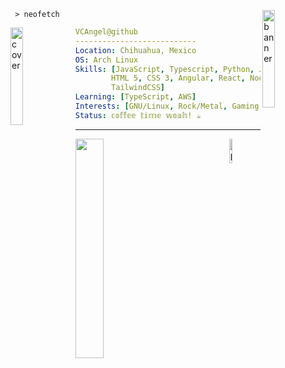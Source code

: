 <div>
<a href="https://vcangel.dev">
<img align="right" width="20%" src="https://i.redd.it/ovzljl6blr481.jpg" alt="banner" />
</a>

```shell
 > 𝚗𝚎𝚘𝚏𝚎𝚝𝚌𝚑 
```

<a href="https://vcangel.dev">
<img src="https://media0.giphy.com/media/y8tLxq4uGuIWFFIOQW/giphy.gif?cid=6c09b9527qnlf48ro73tsg5hn1nbfwmzgcngkhf55os37k4v&ep=v1_internal_gif_by_id&rid=giphy.gif&ct=s" alt="cover" width="20%" align="left"/>
</a>


``` yaml
𝚅𝙲𝙰𝚗𝚐𝚎𝚕@𝚐𝚒𝚝𝚑𝚞𝚋
---------------------------
𝙻𝚘𝚌𝚊𝚝𝚒𝚘𝚗: 𝙲𝚑𝚒𝚑𝚞𝚊𝚑𝚞𝚊, 𝙼𝚎𝚡𝚒𝚌𝚘
𝙾𝚂: 𝙰𝚛𝚌𝚑 𝙻𝚒𝚗𝚞𝚡
𝚂𝚔𝚒𝚕𝚕𝚜: [𝙹𝚊𝚟𝚊𝚂𝚌𝚛𝚒𝚙𝚝, 𝚃𝚢𝚙𝚎𝚜𝚌𝚛𝚒𝚙𝚝, 𝙿𝚢𝚝𝚑𝚘𝚗, 𝙹𝚊𝚟𝚊,
        𝙷𝚃𝙼𝙻 𝟻, 𝙲𝚂𝚂 𝟹, 𝙰𝚗𝚐𝚞𝚕𝚊𝚛, 𝚁𝚎𝚊𝚌𝚝, 𝙽𝚘𝚍𝚎.𝚓𝚜,
        𝚃𝚊𝚒𝚕𝚠𝚒𝚗𝚍𝙲𝚂𝚂]
𝙻𝚎𝚊𝚛𝚗𝚒𝚗𝚐: [𝚃𝚢𝚙𝚎𝚂𝚌𝚛𝚒𝚙𝚝, 𝙰𝚆𝚂]
𝙸𝚗𝚝𝚎𝚛𝚎𝚜𝚝𝚜: [𝙶𝙽𝚄/𝙻𝚒𝚗𝚞𝚡, 𝚁𝚘𝚌𝚔/𝙼𝚎𝚝𝚊𝚕, 𝙶𝚊𝚖𝚒𝚗𝚐, 𝙿𝚑𝚛𝚘𝚐𝚜, 𝚂𝚙𝚊𝚌𝚎]
𝚂𝚝𝚊𝚝𝚞𝚜: 𝕔𝕠𝕗𝕗𝕖𝕖 𝕥𝕚𝕞𝕖 𝕨𝕠𝕒𝕙! ☕
```

</div>

---

<div>
<a href="https://spotify-github-profile.kittinanx.com/api/view?uid=dedoloco321&redirect=true">
<img width="30%" align="left" src="https://spotify-github-profile.kittinanx.com/api/view?uid=dedoloco321&cover_image=true&theme=natemoo-re&bar_color=99c1f1&bar_color_cover=true" />
</a>

<a href="https://www.youtube.com/watch?v=abxX7P1J8I4">
<img width="10%" align="right" src="https://github.com/VCAngel/VCAngel/assets/42756104/ddab01c4-602d-4bbb-a13f-5a59087755c5" alt="phrog" />
</a>

</div>

